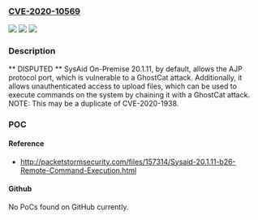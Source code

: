 ### [CVE-2020-10569](https://cve.mitre.org/cgi-bin/cvename.cgi?name=CVE-2020-10569)
![](https://img.shields.io/static/v1?label=Product&message=n%2Fa&color=blue)
![](https://img.shields.io/static/v1?label=Version&message=n%2Fa&color=blue)
![](https://img.shields.io/static/v1?label=Vulnerability&message=n%2Fa&color=brighgreen)

### Description

** DISPUTED ** SysAid On-Premise 20.1.11, by default, allows the AJP protocol port, which is vulnerable to a GhostCat attack. Additionally, it allows unauthenticated access to upload files, which can be used to execute commands on the system by chaining it with a GhostCat attack. NOTE: This may be a duplicate of CVE-2020-1938.

### POC

#### Reference
- http://packetstormsecurity.com/files/157314/Sysaid-20.1.11-b26-Remote-Command-Execution.html

#### Github
No PoCs found on GitHub currently.

